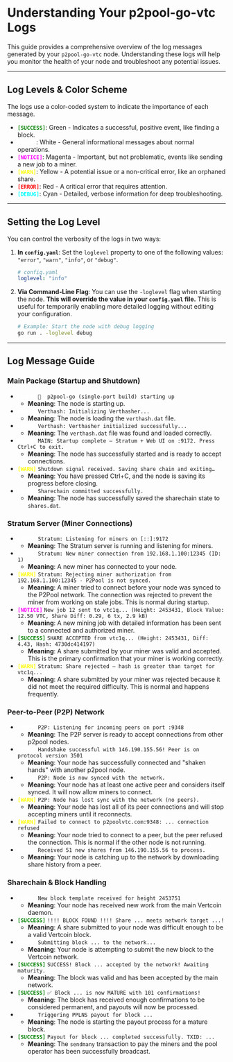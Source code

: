 # Understanding Your p2pool-go-vtc Logs

This guide provides a comprehensive overview of the log messages generated by your `p2pool-go-vtc` node. Understanding these logs will help you monitor the health of your node and troubleshoot any potential issues.

---

## Log Levels & Color Scheme

The logs use a color-coded system to indicate the importance of each message.

* <font color="green">**`[SUCCESS]`**</font>: Green - Indicates a successful, positive event, like finding a block.
* <font color="white">**`[INFO]`**</font>: White - General informational messages about normal operations.
* <font color="magenta">**`[NOTICE]`**</font>: Magenta - Important, but not problematic, events like sending a new job to a miner.
* <font color="yellow">**`[WARN]`**</font>: Yellow - A potential issue or a non-critical error, like an orphaned share.
* <font color="red">**`[ERROR]`**</font>: Red - A critical error that requires attention.
* <font color="cyan">**`[DEBUG]`**</font>: Cyan - Detailed, verbose information for deep troubleshooting.

---

## Setting the Log Level

You can control the verbosity of the logs in two ways:

1.  **In `config.yaml`**: Set the `loglevel` property to one of the following values: `"error"`, `"warn"`, `"info"`, or `"debug"`.

    ```yaml
    # config.yaml
    loglevel: "info"
    ```

2.  **Via Command-Line Flag**: You can use the `-loglevel` flag when starting the node. **This will override the value in your `config.yaml` file.** This is useful for temporarily enabling more detailed logging without editing your configuration.

    ```bash
    # Example: Start the node with debug logging
    go run . -loglevel debug
    ```

---

## Log Message Guide

### Main Package (Startup and Shutdown)

* <font color="white">**`[INFO]`**</font> `🚀  p2pool-go (single-port build) starting up`
    * **Meaning**: The node is starting up.
* <font color="white">**`[INFO]`**</font> `Verthash: Initializing Verthasher...`
    * **Meaning**: The node is loading the `verthash.dat` file.
* <font color="white">**`[INFO]`**</font> `Verthash: Verthasher initialized successfully...`
    * **Meaning**: The `verthash.dat` file was found and loaded correctly.
* <font color="white">**`[INFO]`**</font> `MAIN: Startup complete – Stratum + Web UI on :9172. Press Ctrl+C to exit.`
    * **Meaning**: The node has successfully started and is ready to accept connections.
* <font color="yellow">**`[WARN]`**</font> `Shutdown signal received. Saving share chain and exiting…`
    * **Meaning**: You have pressed Ctrl+C, and the node is saving its progress before closing.
* <font color="white">**`[INFO]`**</font> `Sharechain committed successfully.`
    * **Meaning**: The node has successfully saved the sharechain state to `shares.dat`.

### Stratum Server (Miner Connections)

* <font color="white">**`[INFO]`**</font> `Stratum: Listening for miners on [::]:9172`
    * **Meaning**: The Stratum server is running and listening for miners.
* <font color="white">**`[INFO]`**</font> `Stratum: New miner connection from 192.168.1.100:12345 (ID: 1)`
    * **Meaning**: A new miner has connected to your node.
* <font color="yellow">**`[WARN]`**</font> `Stratum: Rejecting miner authorization from 192.168.1.100:12345 - P2Pool is not synced.`
    * **Meaning**: A miner tried to connect before your node was synced to the P2Pool network. The connection was rejected to prevent the miner from working on stale jobs. This is normal during startup.
* <font color="magenta">**`[NOTICE]`**</font> `New job 12 sent to vtc1q... (Height: 2453431, Block Value: 12.50 VTC, Share Diff: 0.29, 6 tx, 2.9 kB)`
    * **Meaning**: A new mining job with detailed information has been sent to a connected and authorized miner.
* <font color="green">**`[SUCCESS]`**</font> `SHARE ACCEPTED from vtc1q... (Height: 2453431, Diff: 4.43, Hash: 4730dc414197)`
    * **Meaning**: A share submitted by your miner was valid and accepted. This is the primary confirmation that your miner is working correctly.
* <font color="yellow">**`[WARN]`**</font> `Stratum: Share rejected – hash is greater than target for vtc1q...`
    * **Meaning**: A share submitted by your miner was rejected because it did not meet the required difficulty. This is normal and happens frequently.

### Peer-to-Peer (P2P) Network

* <font color="white">**`[INFO]`**</font> `P2P: Listening for incoming peers on port :9348`
    * **Meaning**: The P2P server is ready to accept connections from other p2pool nodes.
* <font color="white">**`[INFO]`**</font> `Handshake successful with 146.190.155.56! Peer is on protocol version 3501`
    * **Meaning**: Your node has successfully connected and "shaken hands" with another p2pool node.
* <font color="white">**`[INFO]`**</font> `P2P: Node is now synced with the network.`
    * **Meaning**: Your node has at least one active peer and considers itself synced. It will now allow miners to connect.
* <font color="yellow">**`[WARN]`**</font> `P2P: Node has lost sync with the network (no peers).`
    * **Meaning**: Your node has lost all of its peer connections and will stop accepting miners until it reconnects.
* <font color="yellow">**`[WARN]`**</font> `Failed to connect to p2poolvtc.com:9348: ... connection refused`
    * **Meaning**: Your node tried to connect to a peer, but the peer refused the connection. This is normal if the other node is not running.
* <font color="white">**`[INFO]`**</font> `Received 51 new shares from 146.190.155.56 to process.`
    * **Meaning**: Your node is catching up to the network by downloading share history from a peer.

### Sharechain & Block Handling

* <font color="white">**`[INFO]`**</font> `New block template received for height 2453751`
    * **Meaning**: Your node has received new work from the main Vertcoin daemon.
* <font color="green">**`[SUCCESS]`**</font> `!!!! BLOCK FOUND !!!! Share ... meets network target ...!`
    * **Meaning**: A share submitted to your node was difficult enough to be a valid Vertcoin block.
* <font color="white">**`[INFO]`**</font> `Submitting block ... to the network...`
    * **Meaning**: Your node is attempting to submit the new block to the Vertcoin network.
* <font color="green">**`[SUCCESS]`**</font> `SUCCESS! Block ... accepted by the network! Awaiting maturity.`
    * **Meaning**: The block was valid and has been accepted by the main network.
* <font color="green">**`[SUCCESS]`**</font> `✅ Block ... is now MATURE with 101 confirmations!`
    * **Meaning**: The block has received enough confirmations to be considered permanent, and payouts will now be processed.
* <font color="white">**`[INFO]`**</font> `Triggering PPLNS payout for block ...`
    * **Meaning**: The node is starting the payout process for a mature block.
* <font color="green">**`[SUCCESS]`**</font> `Payout for block ... completed successfully. TXID: ...`
    * **Meaning**: The `sendmany` transaction to pay the miners and the pool operator has been successfully broadcast.

